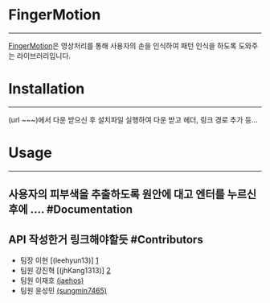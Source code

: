# FingerMotion
---
[FingerMotion](https://github.com/SerendipityFingerMotion/FingerMotion/)은 영상처리를 통해 사용자의 손을 인식하여 패턴 인식을 하도록 도와주는 라이브러리입니다.


# Installation
---
(url ~~~)에서 다운 받으신 후 설치파일 실행하여 다운 받고 헤더, 링크 경로 추가 등...
# Usage
---
사용자의 피부색을 추출하도록 원안에 대고 엔터를 누르신 후에 ....
#Documentation
---
API 작성한거 링크해야할듯
#Contributors
---
* 팀장 이현 [(leehyun13)] [1]
* 팀원 강진혁 [(jhKang1313)] [2]
* 팀원 이재호 [(jaehos)][3]
* 팀원 윤성민 [(sungmin7465)][4]


[1]: https://github.com/leehyun13
[2]: https://github.com/jhKang1313
[3]: https://github.com/sungmin7465
[4]: https://github.com/jaehos
